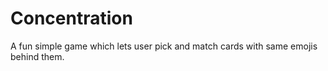 # Concentration
A fun simple game which lets user pick and match cards with same emojis behind them.
